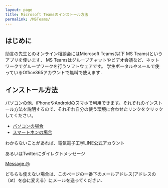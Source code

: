 ```yaml
---
layout: page
title: Microsoft Teamsのインストール方法
permalink: /MSTeams/
---
```

## はじめに

助言の先生とのオンライン相談会にはMicrosoft Teams(以下 MS Teams)というアプリを使います．
MS Teamsはグループチャットやビデオ会議など、ネットワークでグループワークを行うソフトウェアです。
学生ポータルやメールで使っているOffice365アカウントで無料で使えます．

## インストール方法
パソコンの他、iPhoneやAndroidのスマホで利用できます。それぞれのインストール方法を説明するので、それぞれ自分の使う環境に合わせたリンクをクリックしてください。
- [パソコンの場合](/MSTeams/PC.html)
- [スマートホンの場合](/MSTeams/Phone.html)

わからないことがあれば、電気電子工学LINE公式アカウント
<div class="line-it-button" data-lang="ja" data-type="friend" data-lineid="@507pxrtn" data-count="true" data-home="true" style="display: none;"></div>
 <script src="https://d.line-scdn.net/r/web/social-plugin/js/thirdparty/loader.min.js" async="async" defer="defer"></script>

あるいはTwitterにダイレクトメッセージ

<a href="https://twitter.com/messages/compose?recipient_id=@SIST_EE&ref_src=twsrc%5Etfw" class="twitter-dm-button" data-screen-name="" data-show-count="false">Message @</a><script async src="https://platform.twitter.com/widgets.js" charset="utf-8"></script>

どちらも使えない場合は、このページの一番下のメールアドレス(アドレスの（at）を@に変える）にメールを送ってください．
